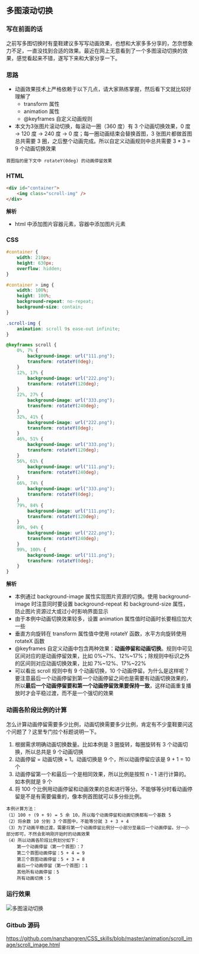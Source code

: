 ## 多图滚动切换

### 写在前面的话
之前写多图切换时有童鞋建议多写写动画效果，也想和大家多多分享的，怎奈想象力不足，一直没找到合适的效果。最近在网上无意看到了一个多图滚动切换的效果，感觉看起来不错，遂写下来和大家分享一下。

### 思路
- 动画效果技术上严格依赖于以下几点，请大家熟练掌握，然后看下文就比较好理解了
	- transform 属性
	- animation 属性
	- @keyframes 自定义动画规则
- 本文为3张图片滚动切换，每滚动一圈（360 度）有 3 个动画切换效果，0 度 -> 120 度 -> 240 度 -> 0 度；每一圈动画结束会替换首图，3 张图片都做首图总共需要 3 圈，之后整个动画完成。所以自定义动画规则中总共需要 3 * 3 = 9 个动画切换效果
```
首图指的是下文中 rotateY(0deg) 的动画停留效果
```

### HTML
``` html
<div id="container">
	<img class="scroll-img" />
</div>
```
**解析**    
- html 中添加图片容器元素，容器中添加图片元素

### CSS
``` css
#container {
	width: 210px;
	height: 630px;
	overflow: hidden;
}

#container > img {
	width: 100%;
	height: 100%;
	background-repeat: no-repeat;
	background-size: contain;
}

.scroll-img {
	animation: scroll 9s ease-out infinite;
}

@keyframes scroll {
	0%, 7% {
		background-image: url("111.png");
		transform: rotateY(0deg);
	}
	12%, 17% {
		background-image: url("222.png");
		transform: rotateY(120deg);
	}
	22%, 27% {
		background-image: url("333.png");
		transform: rotateY(240deg);
	}
	32%, 41% {
		background-image: url("222.png");
		transform: rotateY(0deg);
	}
	46%, 51% {
		background-image: url("333.png");
		transform: rotateY(120deg);
	}
	56%, 61% {
		background-image: url("111.png");
		transform: rotateY(240deg);
	}
	66%, 74% {
		background-image: url("333.png");
		transform: rotateY(0deg);
	}
	79%, 84% {
		background-image: url("111.png");
		transform: rotateY(120deg);
	}
	89%, 94% {
		background-image: url("222.png");
		transform: rotateY(240deg);
	}
	99%, 100% {
		background-image: url("111.png");
		transform: rotateY(0deg);
	}
}
```
**解析**   
- 本例通过 background-image 属性实现图片资源的切换。使用 background-image 时注意同时要设置 background-repeat 和 background-size 属性，防止图片资源过大或过小时影响界面显示
- 由于本例中动画切换效果较多，设置 animation 属性值时动画时长要相应加大一些
- 垂直方向旋转在 transform 属性值中使用 rotateY 函数，水平方向旋转使用 rotateX 函数
- @keyframes 自定义动画中包含两种效果：**动画停留和动画切换**。规则中可见区间对应的是动画停留效果，比如 0%~7%、12%~17%；除规则中标识之外的区间则对应动画切换效果，比如 7%~12%、17%~22%
- 可以看出 scroll 规则中有 9 个动画切换，10 个动画停留。为什么是这样呢？要注意最后一个动画停留到第一个动画停留之间也是需要有动画切换效果的，所以**最后一个动画停留要和第一个动画停留效果要保持一致**，这样动画重复播放时才会平稳过渡，而不是一个强切的效果

### 动画各阶段比例的计算
怎么计算动画停留需要多少比例，动画切换需要多少比例，肯定有不少童鞋要问这个问题了？这里专门拉个标题说明一下。    
1. 根据需求明确动画切换数量。比如本例是 3 圈旋转，每圈旋转有 3 个动画切换，所以总共是 9 个动画切换
2. 动画停留 = 动画切换 + 1。动画切换是 9 个，所以动画停留应该是 9 + 1 = 10 个
3. 动画停留第一个和最后一个是相同效果，所以比例是按照 n - 1 进行计算的。如本例就是 9 个
4. 将 100 个比例用动画停留和动画效果的总和进行等分。不能够等分时看动画停留是不是有需要偏重的，像本例首图就可以多分些比例。
```
本例计算方法：
（1）100 ÷ (9 + 9) = 5 余 10，所以每个动画停留和动画切换都有一个基数 5
（2）将余数 10 分到 3 个首图中，不能等分就 3 + 3 + 4
（3）为了动画平稳过渡，需要将第一个动画停留比例分一小部分至最后一个动画停留。分一小部分即可，不然会影响刚开始时的动画效果
（4）所以动画各阶段比例划分如下：
	第一个动画停留（第一个首图）：7
	第二个首图动画停留：5 + 4 = 9
	第三个首图动画停留：5 + 3 = 8
	最后一个动画停留（第一个首图）：1
	其他所有动画停留：5
	所有动画切换：5
``` 

### 运行效果
![多图滚动切换](https://raw.githubusercontent.com/nanzhangren/CSS_skills/master/animation/scroll_image/scroll_image.gif)

### Gitbub 源码
https://github.com/nanzhangren/CSS_skills/blob/master/animation/scroll_image/scroll_image.html